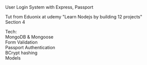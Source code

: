 User Login System with Express, Passport  

Tut from Eduonix at udemy "Learn Nodejs by building 12 projects"  
Section 4

Tech:  
MongoDB & Mongoose  
Form Validation  
Passport Authentication  
BCrypt hashing  
Models

